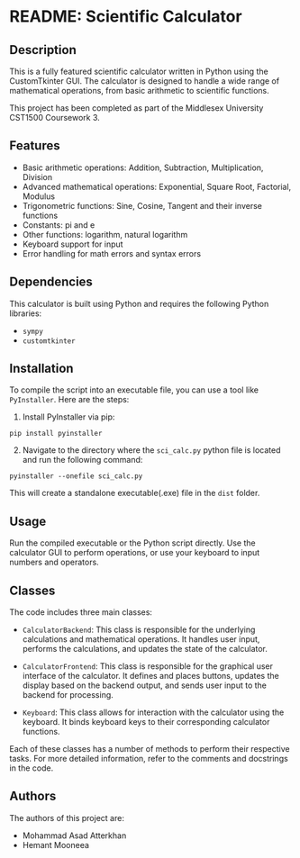 
# README: Scientific Calculator

## Description
This is a fully featured scientific calculator written in Python using the CustomTkinter GUI. The calculator is designed to handle a wide range of mathematical operations, from basic arithmetic to scientific functions.

This project has been completed as part of the Middlesex University CST1500 Coursework 3. 

## Features

- Basic arithmetic operations: Addition, Subtraction, Multiplication, Division
- Advanced mathematical operations: Exponential, Square Root, Factorial, Modulus
- Trigonometric functions: Sine, Cosine, Tangent and their inverse functions
- Constants: pi and e
- Other functions: logarithm, natural logarithm
- Keyboard support for input
- Error handling for math errors and syntax errors
## Dependencies

This calculator is built using Python and requires the following Python libraries:
- `sympy`
- `customtkinter`
## Installation

To compile the script into an executable file, you can use a tool like `PyInstaller`. Here are the steps:

1. Install PyInstaller via pip:

```
pip install pyinstaller
```

2. Navigate to the directory where the `sci_calc.py` python file  is located and run the following command:

```
pyinstaller --onefile sci_calc.py
```

This will create a standalone executable(.exe) file in the `dist` folder.
## Usage

Run the compiled executable or the Python script directly. Use the calculator GUI to perform operations, or use your keyboard to input numbers and operators.
## Classes

The code includes three main classes:

- `CalculatorBackend`: This class is responsible for the underlying calculations and mathematical operations. It handles user input, performs the calculations, and updates the state of the calculator.

- `CalculatorFrontend`: This class is responsible for the graphical user interface of the calculator. It defines and places buttons, updates the display based on the backend output, and sends user input to the backend for processing.

- `Keyboard`: This class allows for interaction with the calculator using the keyboard. It binds keyboard keys to their corresponding calculator functions.

Each of these classes has a number of methods to perform their respective tasks. For more detailed information, refer to the comments and docstrings in the code.

## Authors

The authors of this project are:
- Mohammad Asad Atterkhan
- Hemant Mooneea

